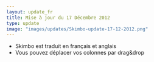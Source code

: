 ```yaml
---
layout: update_fr
title: Mise à jour du 17 Décembre 2012
type: update
image: "images/updates/Skimbo-update-17-12-2012.png"
---
```

* Skimbo est traduit en français et anglais
* Vous pouvez déplacer vos colonnes par drag&drop